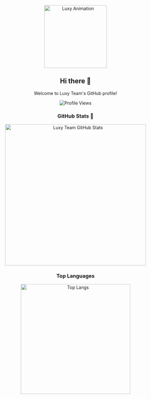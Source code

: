 <div align="center">
  <!-- Imagen animada -->
  <img src="https://cdn.discordapp.com/attachments/1279599167802708018/1280730605272698973/STAR_WARS__THE_CLONE_WARS___Season_7_Episode_11__Shattered__1_4_Ahsoka_Tano.gif?ex=66d924d3&is=66d7d353&hm=5cc81fe8054054c4aa8a715d3e8edc55ad3a37d1ff59c4fbf58ec8d9efd31b41&" alt="Luxy Animation" width="200"/>

  <!-- Saludo -->
  <h2>Hi there 👋</h2>
  
  <!-- Descripción o introducción (opcional) -->
  <p>Welcome to Luxy Team's GitHub profile!</p>

  <!-- Contador de visitas -->
  <p align="center">
    <img src="https://komarev.com/ghpvc/?username=LuxyTeam&style=flat-square" alt="Profile Views" />
  </p>

  <!-- Estadísticas de GitHub -->
  <h3>GitHub Stats 🌟</h3>
  <img src="https://github-readme-stats.vercel.app/api?username=LuxyTeam&theme=chartreuse-dark&count_private=true&show_icons=true&cache_seconds=1800" alt="Luxy Team GitHub Stats" width="450"/>

  <!-- Lenguajes más usados -->
  <h3>Top Languages</h3>
  <a href="https://github.com/LoliKillers/LoliKillers">
    <img src="https://github-readme-stats.vercel.app/api/top-langs/?username=LuxyTeam&theme=chartreuse-dark&layout=compact" alt="Top Langs" width="350"/>
  </a>

</div>
